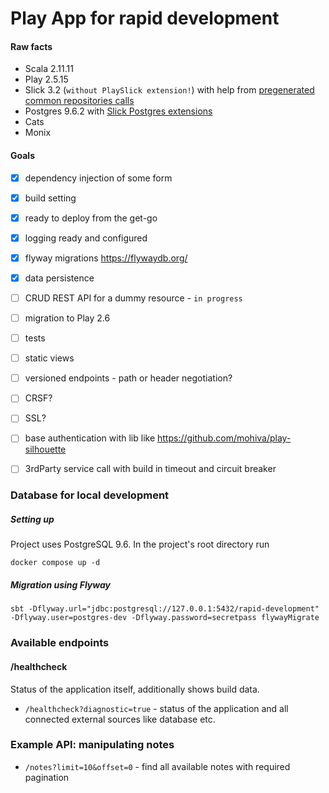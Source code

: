 Play App for rapid development
==============================

#### Raw facts
* Scala 2.11.11
* Play 2.5.15
* Slick 3.2 (`without PlaySlick extension!`) with help from [pregenerated common repositories calls](https://github.com/gonmarques/slick-repo)
* Postgres 9.6.2 with [Slick Postgres extensions](https://github.com/tminglei/slick-pg)
* Cats
* Monix

#### Goals

- [x] dependency injection of some form
- [x] build setting
- [x] ready to deploy from the get-go
- [x] logging ready and configured
- [x] flyway migrations https://flywaydb.org/
- [x] data persistence
- [ ] CRUD REST API for a dummy resource - `in progress`
- [ ] migration to Play 2.6
- [ ] tests
- [ ] static views
- [ ] versioned endpoints - path or header negotiation?
- [ ] CRSF?
- [ ] SSL?
- [ ] base authentication with lib like https://github.com/mohiva/play-silhouette
- [ ] 3rdParty service call with build in timeout and circuit breaker


### Database for local development

##### Setting up

Project uses PostgreSQL 9.6. In the project's root directory run
```
docker compose up -d
```

##### Migration using Flyway
```
sbt -Dflyway.url="jdbc:postgresql://127.0.0.1:5432/rapid-development" -Dflyway.user=postgres-dev -Dflyway.password=secretpass flywayMigrate
```

### Available endpoints

#### /healthcheck
Status of the application itself, additionally shows build data.
* `/healthcheck?diagnostic=true` - status of the application and all connected external sources like database etc.

### Example API: manipulating notes

* `/notes?limit=10&offset=0` - find all available notes with required pagination
